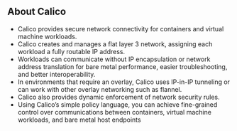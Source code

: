 ## About Calico

- Calico provides secure network connectivity for containers and virtual machine workloads.
- Calico creates and manages a flat layer 3 network, assigning each workload a fully routable IP address. 
- Workloads can communicate without IP encapsulation or network address translation for bare metal performance, easier troubleshooting, and better interoperability. 
- In environments that require an overlay, Calico uses IP-in-IP tunneling or can work with other overlay networking such as flannel.
- Calico also provides dynamic enforcement of network security rules. 
- Using Calico’s simple policy language, you can achieve fine-grained control over communications between containers, virtual machine workloads, and bare metal host endpoints
